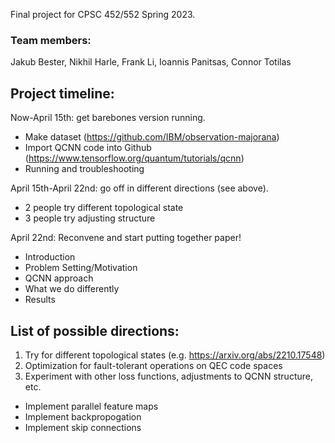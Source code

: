 Final project for CPSC 452/552 Spring 2023.

### Team members:
Jakub Bester, Nikhil Harle, Frank Li, Ioannis Panitsas, Connor Totilas

## Project timeline:
Now-April 15th: get barebones version running.
- Make dataset (https://github.com/IBM/observation-majorana)
- Import QCNN code into Github (https://www.tensorflow.org/quantum/tutorials/qcnn)
- Running and troubleshooting

April 15th-April 22nd: go off in different directions (see above). 
- 2 people try different topological state
- 3 people try adjusting structure

April 22nd: Reconvene and start putting together paper!
- Introduction
- Problem Setting/Motivation
- QCNN approach
- What we do differently
- Results

## List of possible directions:
1. Try for different topological states (e.g. https://arxiv.org/abs/2210.17548)
2. Optimization for fault-tolerant operations on QEC code spaces
3. Experiment with other loss functions, adjustments to QCNN structure, etc.
- Implement parallel feature maps
- Implement backpropogation
- Implement skip connections
